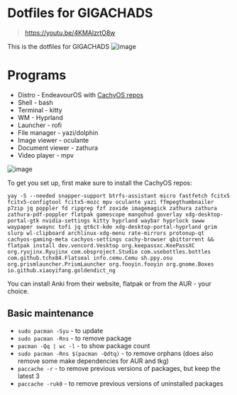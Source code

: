 # Dotfiles for GIGACHADS
> https://youtu.be/4KMAlzrtO8w

This is the dotfiles for GIGACHADS
![image](https://github.com/user-attachments/assets/7d99777d-eef7-430e-8f8c-2c58e79ae259)



# Programs
- Distro - EndeavourOS with [CachyOS repos](https://wiki.cachyos.org/features/optimized_repos/)
- Shell - bash
- Terminal - kitty
- WM - Hyprland
- Launcher - rofi
- File manager - yazi/dolphin
- Image viewer - oculante
- Document viewer - zathura
- Video player - mpv

![image](https://github.com/user-attachments/assets/1effbaf1-3585-4884-8189-b72af41dcfe7)


To get you set up, first make sure to install the CachyOS repos: 
```
yay -S --needed snapper-support btrfs-assistant micro fastfetch fcitx5 fcitx5-configtool fcitx5-mozc mpv oculante yazi ffmpegthumbnailer p7zip jq poppler fd ripgrep fzf zoxide imagemagick zathura zathura zathura-pdf-poppler flatpak gamescope mangohud goverlay xdg-desktop-portal-gtk nvidia-settings kitty hyprland waybar hyprlock swww waypaper swaync tofi jq qt6ct-kde xdg-desktop-portal-hyprland grim slurp wl-clipboard archlinux-xdg-menu rate-mirrors protonup-qt cachyos-gaming-meta cachyos-settings cachy-browser qbittorrent && flatpak install dev.vencord.Vesktop org.keepassxc.KeePassXC org.ryujinx.Ryujinx com.obsproject.Studio com.usebottles.bottles com.github.tchx84.Flatseal info.cemu.Cemu sh.ppy.osu org.prismlauncher.PrismLauncher org.fooyin.fooyin org.gnome.Boxes io.github.xiaoyifang.goldendict_ng
```
You can install Anki from their website, flatpak or from the AUR - your choice.

## Basic maintenance
- `sudo pacman -Syu` - to update
- `sudo pacman -Rns` - to remove package
- `pacman -Qq | wc -l` - to show package count
- `sudo pacman -Rns $(pacman -Qdtq)` - to remove orphans (does also remove some make dependencies for AUR and tkg)
- `paccache -r` - to remove previous versions of packages, but keep the latest 3
- `paccache -ruk0` - to remove previous versions of uninstalled packages
